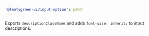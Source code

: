 ```yaml
---
'@leafygreen-ui/input-option': patch
---
```


Exports `descriptionClassName` and adds `font-size: inherit;` to input descriptions.
